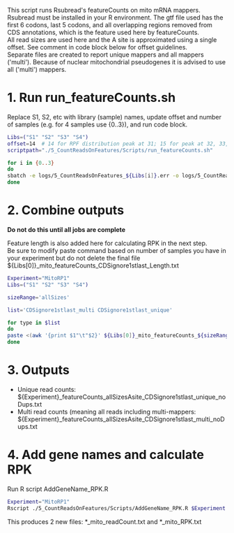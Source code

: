 This script runs Rsubread's featureCounts on mito mRNA mappers. Rsubread must be installed in your R environment. The gtf file used has the first 6 codons, last 5 codons, and all overlapping regions removed from CDS annotations, which is the feature used here by featureCounts.  
All read sizes are used here and the A site is approximated using a single offset. See comment in code block below for offset guidelines.  
Separate files are created to report unique mappers and all mappers ('multi'). Because of nuclear mitochondrial pseudogenes it is advised to use all ('multi') mappers. 

# 1. Run run_featureCounts.sh
Replace S1, S2, etc with library (sample) names, update offset and number of samples (e.g. for 4 samples use {0..3}), and run code block.
```bash
Libs=("S1" "S2" "S3" "S4")
offset=14  # 14 for RPF distribution peak at 31; 15 for peak at 32, 33, 34; 16 for peak at 35,36 
scriptpath="./5_CountReadsOnFeatures/Scripts/run_featureCounts.sh"

for i in {0..3}
do
sbatch -e logs/5_CountReadsOnFeatures_${Libs[i]}.err -o logs/5_CountReadsOnFeatures_${Libs[i]}.log $scriptpath ${Libs[i]} $offset
done
```

# 2. Combine outputs
**Do not do this until all jobs are complete**  

Feature length is also added here for calculating RPK in the next step.  
Be sure to modify paste command based on number of samples you have in your experiment but do not delete the final file ${Libs[0]}\_mito\_featureCounts\_CDSignore1stlast\_Length.txt

```bash
Experiment="MitoRP1"
Libs=("S1" "S2" "S3" "S4")

sizeRange='allSizes'

list='CDSignore1stlast_multi CDSignore1stlast_unique'

for type in $list
do
paste <(awk '{print $1"\t"$2}' ${Libs[0]}_mito_featureCounts_${sizeRange}Asite_${type}_noDups.txt) <(awk '{print $2}' ${Libs[1]}_mito_featureCounts_${sizeRange}Asite_${type}_noDups.txt) <(awk '{print $2}' ${Libs[2]}_mito_featureCounts_${sizeRange}Asite_${type}_noDups.txt) <(awk '{print $2}' ${Libs[3]}_mito_featureCounts_${sizeRange}Asite_${type}_noDups.txt) <(awk '{print $2}' ${Libs[0]}_mito_featureCounts_CDSignore1stlast_Length.txt) > ${Experiment}_featureCounts_${sizeRange}Asite_${type}_noDups.txt
done

```
  
# 3. Outputs
  - Unique read counts: ${Experiment}\_featureCounts\_allSizesAsite\_CDSignore1stlast\_unique\_noDups.txt
  - Multi read counts (meaning all reads including multi-mappers: ${Experiment}\_featureCounts\_allSizesAsite\_CDSignore1stlast\_multi\_noDups.txt

# 4. Add gene names and calculate RPK
Run R script AddGeneName_RPK.R
```bash
Experiment="MitoRP1"
Rscript ./5_CountReadsOnFeatures/Scripts/AddGeneName_RPK.R $Experiment
```
This produces 2 new files: \*\_mito_readCount.txt and \*\_mito_RPK.txt